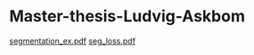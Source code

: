 # Master-thesis-Ludvig-Askbom
[segmentation_ex.pdf](https://raw.githubusercontent.com/ludask1103/Master-thesis-Ludvig-Askbom/blob/main/images/seg_loss.pdf)
[seg_loss.pdf](https://github.com/ludask1103/Master-thesis-Ludvig-Askbom/files/13309620/seg_loss.pdf)
